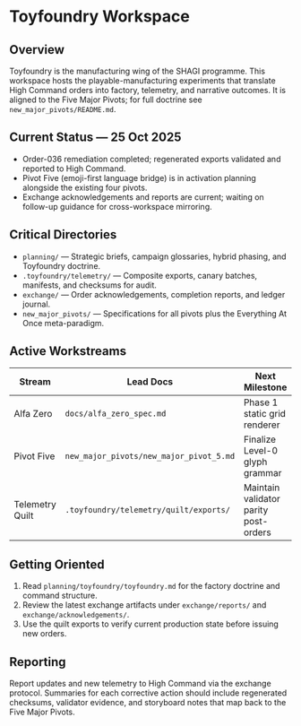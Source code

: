 # Toyfoundry Workspace

## Overview

Toyfoundry is the manufacturing wing of the SHAGI programme. This workspace hosts the playable-manufacturing experiments that translate High Command orders into factory, telemetry, and narrative outcomes. It is aligned to the Five Major Pivots; for full doctrine see `new_major_pivots/README.md`.

## Current Status — 25 Oct 2025

- Order-036 remediation completed; regenerated exports validated and reported to High Command.
- Pivot Five (emoji-first language bridge) is in activation planning alongside the existing four pivots.
- Exchange acknowledgements and reports are current; waiting on follow-up guidance for cross-workspace mirroring.

## Critical Directories

- `planning/` — Strategic briefs, campaign glossaries, hybrid phasing, and Toyfoundry doctrine.
- `.toyfoundry/telemetry/` — Composite exports, canary batches, manifests, and checksums for audit.
- `exchange/` — Order acknowledgements, completion reports, and ledger journal.
- `new_major_pivots/` — Specifications for all pivots plus the Everything At Once meta-paradigm.

## Active Workstreams

| Stream | Lead Docs | Next Milestone |
|--------|-----------|----------------|
| Alfa Zero | `docs/alfa_zero_spec.md` | Phase 1 static grid renderer |
| Pivot Five | `new_major_pivots/new_major_pivot_5.md` | Finalize Level-0 glyph grammar |
| Telemetry Quilt | `.toyfoundry/telemetry/quilt/exports/` | Maintain validator parity post-orders |

## Getting Oriented

1. Read `planning/toyfoundry/toyfoundry.md` for the factory doctrine and command structure.
2. Review the latest exchange artifacts under `exchange/reports/` and `exchange/acknowledgements/`.
3. Use the quilt exports to verify current production state before issuing new orders.

## Reporting

Report updates and new telemetry to High Command via the exchange protocol. Summaries for each corrective action should include regenerated checksums, validator evidence, and storyboard notes that map back to the Five Major Pivots.
